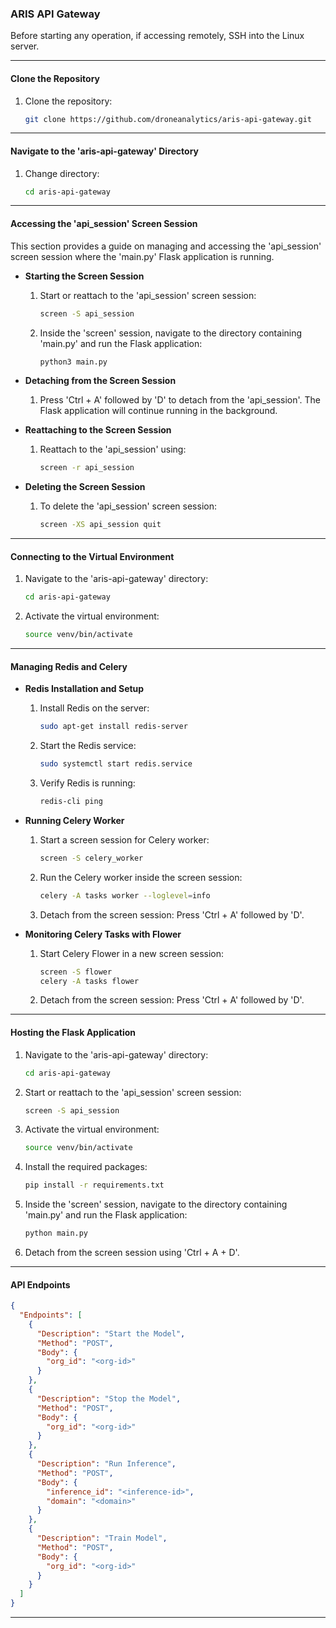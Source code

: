 ### ARIS API Gateway

Before starting any operation, if accessing remotely, SSH into the Linux server.

---

#### **Clone the Repository**

1. Clone the repository:
   ```bash
   git clone https://github.com/droneanalytics/aris-api-gateway.git
   ```

---

#### **Navigate to the 'aris-api-gateway' Directory**

1. Change directory:
   ```bash
   cd aris-api-gateway
   ```

---

#### **Accessing the 'api_session' Screen Session**

This section provides a guide on managing and accessing the 'api_session' screen session where the 'main.py' Flask application is running.

- **Starting the Screen Session**
  
  1. Start or reattach to the 'api_session' screen session:
     ```bash
     screen -S api_session
     ```
  2. Inside the 'screen' session, navigate to the directory containing 'main.py' and run the Flask application:
     ```bash
     python3 main.py
     ```

- **Detaching from the Screen Session**

  1. Press 'Ctrl + A' followed by 'D' to detach from the 'api_session'. The Flask application will continue running in the background.

- **Reattaching to the Screen Session**

  1. Reattach to the 'api_session' using:
     ```bash
     screen -r api_session
     ```

- **Deleting the Screen Session**

  1. To delete the 'api_session' screen session:
     ```bash
     screen -XS api_session quit
     ```

---

#### **Connecting to the Virtual Environment**

1. Navigate to the 'aris-api-gateway' directory:
   ```bash
   cd aris-api-gateway
   ```
2. Activate the virtual environment:
   ```bash
   source venv/bin/activate
   ```

---

#### **Managing Redis and Celery**

- **Redis Installation and Setup**
  1. Install Redis on the server:
     ```bash
     sudo apt-get install redis-server
     ```
  2. Start the Redis service:
     ```bash
     sudo systemctl start redis.service
     ```
  3. Verify Redis is running:
     ```bash
     redis-cli ping
     ```

- **Running Celery Worker**
  1. Start a screen session for Celery worker:
     ```bash
     screen -S celery_worker
     ```
  2. Run the Celery worker inside the screen session:
     ```bash
     celery -A tasks worker --loglevel=info
     ```
  3. Detach from the screen session:
     Press 'Ctrl + A' followed by 'D'.

- **Monitoring Celery Tasks with Flower**
  1. Start Celery Flower in a new screen session:
     ```bash
     screen -S flower
     celery -A tasks flower
     ```
  2. Detach from the screen session:
     Press 'Ctrl + A' followed by 'D'.

---

#### **Hosting the Flask Application**

1. Navigate to the 'aris-api-gateway' directory:
   ```bash
   cd aris-api-gateway
   ```
2. Start or reattach to the 'api_session' screen session:
   ```bash
   screen -S api_session
   ```
3. Activate the virtual environment:
   ```bash
   source venv/bin/activate
   ```
4. Install the required packages:
   ```bash
   pip install -r requirements.txt
   ```
5. Inside the 'screen' session, navigate to the directory containing 'main.py' and run the Flask application:
   ```bash
   python main.py
   ```
6. Detach from the screen session using 'Ctrl + A + D'.

---

#### **API Endpoints**

```json
{
  "Endpoints": [
    {
      "Description": "Start the Model",
      "Method": "POST",
      "Body": {
        "org_id": "<org-id>"
      }
    },
    {
      "Description": "Stop the Model",
      "Method": "POST",
      "Body": {
        "org_id": "<org-id>"
      }
    },
    {
      "Description": "Run Inference",
      "Method": "POST",
      "Body": {
        "inference_id": "<inference-id>",
        "domain": "<domain>"
      }
    },
    {
      "Description": "Train Model",
      "Method": "POST",
      "Body": {
        "org_id": "<org-id>"
      }
    }
  ]
}
```

---
